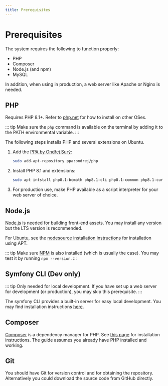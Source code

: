 ```yaml
---
title: Prerequisites
---
```


# Prerequisites

The system requires the following to function properly:
- PHP
- Composer
- Node.js (and npm)
- MySQL

In addition, when using in production, a web server like Apache or Nginx is needed.

## PHP

Requires PHP 8.1+. Refer to [php.net](https://www.php.net/) for how to install on other OSes.

::: tip
Make sure the `php` command is available on the terminal by adding it to the PATH environmental variable.
:::

The following steps installs PHP and several extensions on Ubuntu.

1. Add the [PPA by Ondřej Surý](https://launchpad.net/~ondrej/+archive/ubuntu/php):

    ```sh
    sudo add-apt-repository ppa:ondrej/php
    ```

2. Install PHP 8.1 and extensions:

    ```sh
    sudo apt intstall php8.1-bcmath php8.1-cli php8.1-common php8.1-curl php8.1-fpm php8.1-gd php8.1-gmp php8.1-gnupg php8.1-igbinary php8.1-imagick php8.1-intl php8.1-mbstring php8.1-mysql php8.1-opcache php8.1-phpdbg php8.1-readline php8.1-redis php8.1-sqlite3 php8.1-xdebug php8.1-xml php8.1-yaml php8.1-zip php8.1 
    ```

3. For production use, make PHP available as a script interpreter for your web server of choice.

## Node.js

[Node.js](https://nodejs.org) is needed for building front-end assets. You may install any version but the LTS version is recommended.

For Ubuntu, see the [nodesource installation instructions](https://github.com/nodesource/distributions#installation-instructions) for installation using APT.

::: tip
Make sure [NPM](https://www.npmjs.com/) is also installed (which is usually the case). You may test it by running `npm --version`.
:::

## Symfony CLI (Dev only)

::: tip
Only needed for local development. If you have set up a web server for development (or production), you may skip this prerequisite.
:::

The symfony CLI provides a built-in server for easy local development. You may find installation instructions [here](https://symfony.com/download).

## Composer

[Composer](https://getcomposer.org/) is a dependency manager for PHP. See [this page](https://getcomposer.org/download/) for installation instructions. The guide assumes you already have PHP installed and working.

## Git

You should have Git for version control and for obtaining the repository. Alternatively you could download the source code from GitHub directly.